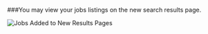 ###You may view your jobs listings on the new search results page. 

![Jobs Added to New Results Pages](https://9fddeb862c037f6d2190-f1564c64756a8cfee25b6b19953b1d23.ssl.cf2.rackcdn.com/features-2014-02-01-newserp-health-gb.png "Jobs Added to New Results Pages")